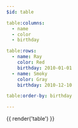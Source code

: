 ```yaml
---
$id: table

table:columns:
  - name
  - color
  - birthday

table:rows:
  - name: Ray
    color: Red
    birthday: 2010-01-01
  - name: Smoky
    color: Gray
    birthday: 2010-12-10

table:order-by: birthday

---
```


{{ render('table') }}
